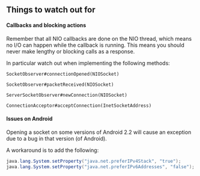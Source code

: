 ## Things to watch out for

#### Callbacks and blocking actions
Remember that all NIO callbacks are done on the NIO thread, which means no I/O can happen while the callback is running. This means you should never make lengthy or blocking calls as a response.

In particular watch out when implementing the following methods:
```
SocketObserver#connectionOpened(NIOSocket)

SocketObserver#packetReceived(NIOSocket)

ServerSocketObserver#newConnection(NIOSocket)

ConnectionAcceptor#acceptConnection(InetSocketAddress)
```

#### Issues on Android
Opening a socket on some versions of Android 2.2 will cause an exception due to a bug in that version (of Android).

A workaround is to add the following:

```java
java.lang.System.setProperty("java.net.preferIPv4Stack", "true");
java.lang.System.setProperty("java.net.preferIPv6Addresses", "false");
```
